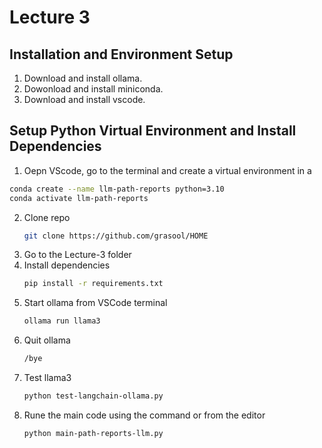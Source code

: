 # Lecture 3



## Installation and Environment Setup

1.  Download and install ollama.
2.  Dowonload and install miniconda.
3.  Download and install vscode.

## Setup Python Virtual Environment and Install Dependencies
1.  Oepn VScode, go to the terminal and create a virtual environment in a
   ```bash
conda create --name llm-path-reports python=3.10
conda activate llm-path-reports
```   
2. Clone repo
   ```bash
   git clone https://github.com/grasool/HOME
   ```
3. Go to the Lecture-3 folder
4. Install dependencies
   ```bash
   pip install -r requirements.txt
   ```
5. Start ollama from VSCode terminal
   ```bash
   ollama run llama3
   ```
6. Quit ollama
   ```bash
   /bye
   ```
7. Test llama3
   ```bash
   python test-langchain-ollama.py
   ```
8. Rune the main code using the command or from the editor
   ```bash
   python main-path-reports-llm.py
   ```
